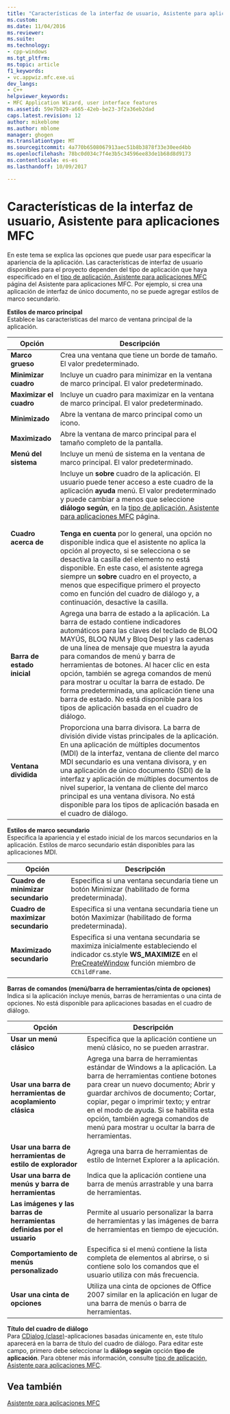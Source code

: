 ```yaml
---
title: "Características de la interfaz de usuario, Asistente para aplicaciones MFC | Documentos de Microsoft"
ms.custom: 
ms.date: 11/04/2016
ms.reviewer: 
ms.suite: 
ms.technology:
- cpp-windows
ms.tgt_pltfrm: 
ms.topic: article
f1_keywords:
- vc.appwiz.mfc.exe.ui
dev_langs:
- C++
helpviewer_keywords:
- MFC Application Wizard, user interface features
ms.assetid: 59e7b829-a665-42eb-be23-3f2a36eb2dad
caps.latest.revision: 12
author: mikeblome
ms.author: mblome
manager: ghogen
ms.translationtype: MT
ms.sourcegitcommit: 4a770b6508067913aec51b8b3878f33e30eed4bb
ms.openlocfilehash: 78bc0d034c7f4e3b5c34596ee83de1b68d8d9173
ms.contentlocale: es-es
ms.lasthandoff: 10/09/2017

---
```

# <a name="user-interface-features-mfc-application-wizard"></a>Características de la interfaz de usuario, Asistente para aplicaciones MFC
En este tema se explica las opciones que puede usar para especificar la apariencia de la aplicación. Las características de interfaz de usuario disponibles para el proyecto dependen del tipo de aplicación que haya especificado en el [tipo de aplicación, Asistente para aplicaciones MFC](../../mfc/reference/application-type-mfc-application-wizard.md) página del Asistente para aplicaciones MFC. Por ejemplo, si crea una aplicación de interfaz de único documento, no se puede agregar estilos de marco secundario.  
  
 **Estilos de marco principal**  
 Establece las características del marco de ventana principal de la aplicación.  
  
|Opción|Descripción|  
|------------|-----------------|  
|**Marco grueso**|Crea una ventana que tiene un borde de tamaño. El valor predeterminado.|  
|**Minimizar cuadro**|Incluye un cuadro para minimizar en la ventana de marco principal. El valor predeterminado.|  
|**Maximizar el cuadro**|Incluye un cuadro para maximizar en la ventana de marco principal. El valor predeterminado.|  
|**Minimizado**|Abre la ventana de marco principal como un icono.|  
|**Maximizado**|Abre la ventana de marco principal para el tamaño completo de la pantalla.|  
|**Menú del sistema**|Incluye un menú de sistema en la ventana de marco principal. El valor predeterminado.|  
|**Cuadro acerca de**|Incluye un **sobre** cuadro de la aplicación. El usuario puede tener acceso a este cuadro de la aplicación **ayuda** menú. El valor predeterminado y puede cambiar a menos que seleccione **diálogo según**, en la [tipo de aplicación, Asistente para aplicaciones MFC](../../mfc/reference/application-type-mfc-application-wizard.md) página.<br /><br /> **Tenga en cuenta** por lo general, una opción no disponible indica que el asistente no aplica la opción al proyecto, si se selecciona o se desactiva la casilla del elemento no está disponible. En este caso, el asistente agrega siempre un **sobre** cuadro en el proyecto, a menos que especifique primero el proyecto como en función del cuadro de diálogo y, a continuación, desactive la casilla.|  
|**Barra de estado inicial**|Agrega una barra de estado a la aplicación. La barra de estado contiene indicadores automáticos para las claves del teclado de BLOQ MAYÚS, BLOQ NUM y Bloq Despl y las cadenas de una línea de mensaje que muestra la ayuda para comandos de menú y barra de herramientas de botones. Al hacer clic en esta opción, también se agrega comandos de menú para mostrar u ocultar la barra de estado. De forma predeterminada, una aplicación tiene una barra de estado. No está disponible para los tipos de aplicación basada en el cuadro de diálogo.|  
|**Ventana dividida**|Proporciona una barra divisora. La barra de división divide vistas principales de la aplicación. En una aplicación de múltiples documentos (MDI) de la interfaz, ventana de cliente del marco MDI secundario es una ventana divisora, y en una aplicación de único documento (SDI) de la interfaz y aplicación de múltiples documentos de nivel superior, la ventana de cliente del marco principal es una ventana divisora. No está disponible para los tipos de aplicación basada en el cuadro de diálogo.|  
  
 **Estilos de marco secundario**  
 Especifica la apariencia y el estado inicial de los marcos secundarios en la aplicación. Estilos de marco secundario están disponibles para las aplicaciones MDI.  
  
|Opción|Descripción|  
|------------|-----------------|  
|**Cuadro de minimizar secundario**|Especifica si una ventana secundaria tiene un botón Minimizar (habilitado de forma predeterminada).|  
|**Cuadro de maximizar secundario**|Especifica si una ventana secundaria tiene un botón Maximizar (habilitado de forma predeterminada).|  
|**Maximizado secundario**|Especifica si una ventana secundaria se maximiza inicialmente estableciendo el indicador cs.style **WS_MAXIMIZE** en el [PreCreateWindow](../../mfc/reference/cwnd-class.md#precreatewindow) función miembro de `CChildFrame`.|  
  
 **Barras de comandos (menú/barra de herramientas/cinta de opciones)**  
 Indica si la aplicación incluye menús, barras de herramientas o una cinta de opciones. No está disponible para aplicaciones basadas en el cuadro de diálogo.  
  
|Opción|Descripción|  
|------------|-----------------|  
|**Usar un menú clásico**|Especifica que la aplicación contiene un menú clásico, no se pueden arrastrar.|  
|**Usar una barra de herramientas de acoplamiento clásica**|Agrega una barra de herramientas estándar de Windows a la aplicación. La barra de herramientas contiene botones para crear un nuevo documento; Abrir y guardar archivos de documento; Cortar, copiar, pegar o imprimir texto; y entrar en el modo de ayuda. Si se habilita esta opción, también agrega comandos de menú para mostrar u ocultar la barra de herramientas.|  
|**Usar una barra de herramientas de estilo de explorador**|Agrega una barra de herramientas de estilo de Internet Explorer a la aplicación.|  
|**Usar una barra de menús y barra de herramientas**|Indica que la aplicación contiene una barra de menús arrastrable y una barra de herramientas.|  
|**Las imágenes y las barras de herramientas definidas por el usuario**|Permite al usuario personalizar la barra de herramientas y las imágenes de barra de herramientas en tiempo de ejecución.|  
|**Comportamiento de menús personalizado**|Especifica si el menú contiene la lista completa de elementos al abrirse, o si contiene solo los comandos que el usuario utiliza con más frecuencia.|  
|**Usar una cinta de opciones**|Utiliza una cinta de opciones de Office 2007 similar en la aplicación en lugar de una barra de menús o barra de herramientas.|  
  
 **Título del cuadro de diálogo**  
 Para [CDialog (clase)](../../mfc/reference/cdialog-class.md)-aplicaciones basadas únicamente en, este título aparecerá en la barra de título del cuadro de diálogo. Para editar este campo, primero debe seleccionar la **diálogo según** opción **tipo de aplicación**. Para obtener más información, consulte [tipo de aplicación, Asistente para aplicaciones MFC](../../mfc/reference/application-type-mfc-application-wizard.md).  
  
## <a name="see-also"></a>Vea también  
 [Asistente para aplicaciones MFC](../../mfc/reference/mfc-application-wizard.md)


